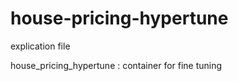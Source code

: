 # house-pricing-hypertune

explication file

house_pricing_hypertune :
container for fine tuning





